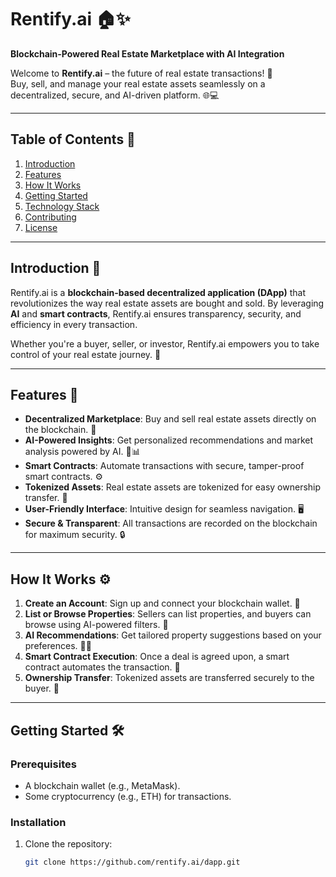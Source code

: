 # Rentify.ai 🏠✨  
**Blockchain-Powered Real Estate Marketplace with AI Integration**  

Welcome to **Rentify.ai** – the future of real estate transactions! 🚀  
Buy, sell, and manage your real estate assets seamlessly on a decentralized, secure, and AI-driven platform. 🌐💻  

---

## Table of Contents 📑  
1. [Introduction](#introduction-)
2. [Features](#features-)
3. [How It Works](#how-it-works-)
4. [Getting Started](#getting-started-)
5. [Technology Stack](#technology-stack-)
6. [Contributing](#contributing-)
7. [License](#license-)

---

## Introduction 🚀  
Rentify.ai is a **blockchain-based decentralized application (DApp)** that revolutionizes the way real estate assets are bought and sold. By leveraging **AI** and **smart contracts**, Rentify.ai ensures transparency, security, and efficiency in every transaction.  

Whether you're a buyer, seller, or investor, Rentify.ai empowers you to take control of your real estate journey. 🌟  

---

## Features 🌟  
- **Decentralized Marketplace**: Buy and sell real estate assets directly on the blockchain. 🔗  
- **AI-Powered Insights**: Get personalized recommendations and market analysis powered by AI. 🤖📊  
- **Smart Contracts**: Automate transactions with secure, tamper-proof smart contracts. ⚙️  
- **Tokenized Assets**: Real estate assets are tokenized for easy ownership transfer. 💎  
- **User-Friendly Interface**: Intuitive design for seamless navigation. 🖥️  
- **Secure & Transparent**: All transactions are recorded on the blockchain for maximum security. 🔒  

---

## How It Works ⚙️  
1. **Create an Account**: Sign up and connect your blockchain wallet. 👛  
2. **List or Browse Properties**: Sellers can list properties, and buyers can browse using AI-powered filters. 🏡  
3. **AI Recommendations**: Get tailored property suggestions based on your preferences. 🤖✨  
4. **Smart Contract Execution**: Once a deal is agreed upon, a smart contract automates the transaction. 🤝  
5. **Ownership Transfer**: Tokenized assets are transferred securely to the buyer. 🔄  

---

## Getting Started 🛠️  
### Prerequisites  
- A blockchain wallet (e.g., MetaMask).  
- Some cryptocurrency (e.g., ETH) for transactions.  

### Installation  
1. Clone the repository:  
   ```bash  
   git clone https://github.com/rentify.ai/dapp.git  
